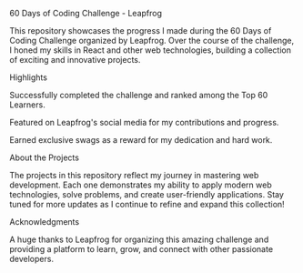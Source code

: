 60 Days of Coding Challenge - Leapfrog

This repository showcases the progress I made during the 60 Days of Coding Challenge organized by Leapfrog. Over the course of the challenge, I honed my skills in React and other web technologies, building a collection of exciting and innovative projects.

Highlights





Successfully completed the challenge and ranked among the Top 60 Learners.



Featured on Leapfrog's social media for my contributions and progress.



Earned exclusive swags as a reward for my dedication and hard work.

About the Projects

The projects in this repository reflect my journey in mastering web development. Each one demonstrates my ability to apply modern web technologies, solve problems, and create user-friendly applications. Stay tuned for more updates as I continue to refine and expand this collection!

Acknowledgments

A huge thanks to Leapfrog for organizing this amazing challenge and providing a platform to learn, grow, and connect with other passionate developers.
